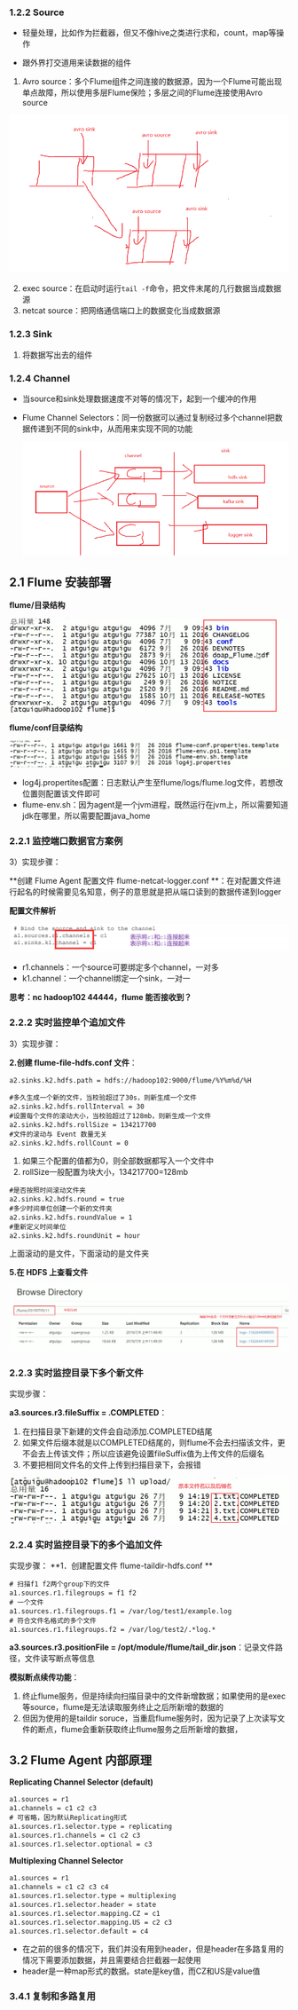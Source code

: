 ### 1.2.2 Source

* 轻量处理，比如作为拦截器，但又不像hive之类进行求和，count，map等操作

* 跟外界打交道用来读数据的组件

1. Avro source：多个Flume组件之间连接的数据源，因为一个Flume可能出现单点故障，所以使用多层Flume保险；多层之间的Flume连接使用Avro source

![image-20210404114742755](Untitled.assets/image-20210404114742755.png)

2. exec source：在启动时运行`tail -f`命令，把文件末尾的几行数据当成数据源
3. netcat source：把网络通信端口上的数据变化当成数据源

### 1.2.3 Sink

1. 将数据写出去的组件

### 1.2.4 Channel

* 当source和sink处理数据速度不对等的情况下，起到一个缓冲的作用

* Flume Channel Selectors：同一份数据可以通过复制经过多个channel把数据传递到不同的sink中，从而用来实现不同的功能

    ![image-20210404115524079](Untitled.assets/image-20210404115524079.png)

## 2.1 Flume 安装部署

**flume/目录结构**

![image-20210404115951046](Untitled.assets/image-20210404115951046.png)

**flume/conf目录结构**

![image-20210404120155734](Untitled.assets/image-20210404120155734.png)

* log4j.propertites配置：日志默认产生至flume/logs/flume.log文件，若想改位置则配置该文件即可
*  flume-env.sh：因为agent是一个jvm进程，既然运行在jvm上，所以需要知道jdk在哪里，所以需要配置java_home

### 2.2.1 监控端口数据官方案例

3）实现步骤：

**创建 Flume Agent 配置文件 flume-netcat-logger.conf **：在对配置文件进行起名的时候需要见名知意，例子的意思就是把从端口读到的数据传递到logger

**配置文件解析**

![image-20210404123433241](Untitled.assets/image-20210404123433241.png)

* r1.channels：一个source可要绑定多个channel，一对多
* k1.channel：一个channel绑定一个sink，一对一

**思考：nc hadoop102 44444，flume 能否接收到？**

### 2.2.2 实时监控单个追加文件

3）实现步骤：

**2.创建 flume-file-hdfs.conf 文件**：

```properties
a2.sinks.k2.hdfs.path = hdfs://hadoop102:9000/flume/%Y%m%d/%H
```

```properties
#多久生成一个新的文件，当校验超过了30s，则新生成一个文件
a2.sinks.k2.hdfs.rollInterval = 30
#设置每个文件的滚动大小，当校验超过了128mb，则新生成一个文件
a2.sinks.k2.hdfs.rollSize = 134217700
#文件的滚动与 Event 数量无关
a2.sinks.k2.hdfs.rollCount = 0
```

1. 如果三个配置的值都为0，则全部数据都写入一个文件中
2. rollSize一般配置为块大小，134217700=128mb

```properties
#是否按照时间滚动文件夹
a2.sinks.k2.hdfs.round = true
#多少时间单位创建一个新的文件夹
a2.sinks.k2.hdfs.roundValue = 1
#重新定义时间单位
a2.sinks.k2.hdfs.roundUnit = hour
```

上面滚动的是文件，下面滚动的是文件夹

**5.在 HDFS 上查看文件**

![image-20210404131937772](Untitled.assets/image-20210404131937772.png)

### 2.2.3 实时监控目录下多个新文件

实现步骤：

**a3.sources.r3.fileSuffix = .COMPLETED**：

1. 在扫描目录下新建的文件会自动添加.COMPLETED结尾
2. 如果文件后缀本就是以COMPLETED结尾的，则flume不会去扫描该文件，更不会去上传该文件；所以应该避免设置fileSuffix值为上传文件的后缀名
3. 不要把相同文件名的文件上传到扫描目录下，会报错

![image-20210404135110829](Untitled.assets/image-20210404135110829.png)

###  2.2.4 实时监控目录下的多个追加文件 

实现步骤：
**1．创建配置文件 flume-taildir-hdfs.conf **

```properties
# 扫描f1 f2两个group下的文件
a1.sources.r1.filegroups = f1 f2
# 一个文件
a1.sources.r1.filegroups.f1 = /var/log/test1/example.log
# 符合文件名格式的多个文件
a1.sources.r1.filegroups.f2 = /var/log/test2/.*log.*
```

**a3.sources.r3.positionFile = /opt/module/flume/tail_dir.json**：记录文件路径，文件读写断点等信息

**模拟断点续传功能**：

1. 终止flume服务，但是持续向扫描目录中的文件新增数据；如果使用的是exec等source，flume是无法读取服务终止之后所新增的数据的
2. 但因为使用的是taildir soruce，当重启flume服务时，因为记录了上次读写文件的断点，flume会重新获取终止flume服务之后所新增的数据，

## 3.2 Flume Agent 内部原理

**Replicating Channel Selector (default)**

```properties
a1.sources = r1
a1.channels = c1 c2 c3
# 可省略，因为默认Replicating形式
a1.sources.r1.selector.type = replicating
a1.sources.r1.channels = c1 c2 c3
a1.sources.r1.selector.optional = c3
```

**Multiplexing Channel Selector**

```properties
a1.sources = r1
a1.channels = c1 c2 c3 c4
a1.sources.r1.selector.type = multiplexing
a1.sources.r1.selector.header = state
a1.sources.r1.selector.mapping.CZ = c1
a1.sources.r1.selector.mapping.US = c2 c3
a1.sources.r1.selector.default = c4
```

* 在之前的很多的情况下，我们并没有用到header，但是header在多路复用的情况下需要添加数据，并且需要结合拦截器一起使用
* header是一种map形式的数据。state是key值，而CZ和US是value值

### 3.4.1 复制和多路复用

